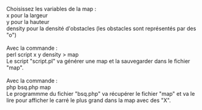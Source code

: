 Choisissez les variables de la map :<br/>
x pour la largeur<br/>
y pour la hauteur<br/>
density pour la densité d'obstacles (les obstacles sont représentés par des "o")<br/>
<br/>
Avec la commande :<br/>
perl script x y density > map<br/>
Le script "script.pl" va générer une map et la sauvegarder dans le fichier "map".<br/>
<br/>
Avec la commande :<br/>
php bsq.php map<br/>
Le programmme du fichier "bsq.php" va récupérer le fichier "map" et va le lire pour afficher le carré le plus grand dans la map avec des "X".

